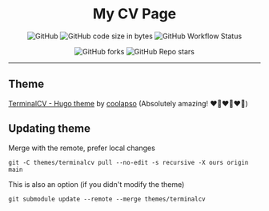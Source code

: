 
<div align="center">

# My CV Page

![GitHub](https://img.shields.io/github/license/wojtazk/wojtazk.github.io)
![GitHub code size in bytes](https://img.shields.io/github/languages/code-size/wojtazk/wojtazk.github.io)
![GitHub Workflow Status](https://img.shields.io/github/actions/workflow/status/wojtazk/wojtazk.github.io/.github/workflows/nextjs.yml)  

![GitHub forks](https://img.shields.io/github/forks/wojtazk/wojtazk.github.io?logoColor=blue&style=social)
![GitHub Repo stars](https://img.shields.io/github/stars/wojtazk/wojtazk.github.io?style=social)  

---

</div>

## Theme
[TerminalCV - Hugo theme](https://github.com/coolapso/hugo-theme-terminalcv) by [coolapso](https://github.com/coolapso) (Absolutely amazing! ❤️‍🔥❤️‍🔥❤️‍🔥)


## Updating theme
Merge with the remote, prefer local changes
```shell
git -C themes/terminalcv pull --no-edit -s recursive -X ours origin main
```
This is also an option (if you didn't modify the theme)
```shell
git submodule update --remote --merge themes/terminalcv
```
